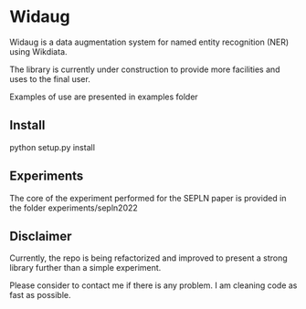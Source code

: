 # Widaug

Widaug is a data augmentation system for named entity recognition (NER) using Wikdiata.

The library is currently under construction to provide more facilities and uses to the final user.

Examples of use are presented in examples folder

## Install

python setup.py install 


## Experiments
The core of the experiment performed for the SEPLN paper is provided in the folder experiments/sepln2022 



## Disclaimer
Currently, the repo is being refactorized and improved to present a strong library further than a simple experiment.

Please consider to contact me if there is any problem. I am cleaning code as fast as possible. 



